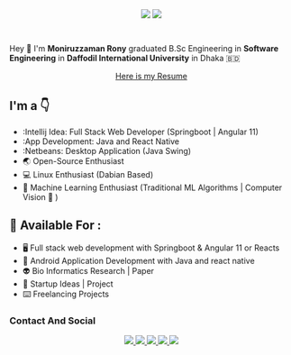 <p align='center'>
<img align='center' src="https://github-readme-stats.vercel.app/api?username=moniruzzamanrony">
<img align='center' src = "https://github-readme-stats.vercel.app/api/top-langs/?username=moniruzzamanrony&hide_border=true&layout=compact">
<p/>
<br>

Hey :wave: I'm **Moniruzzaman Rony** graduated B.Sc Engineering  in **Software Engineering** in **Daffodil International University** in Dhaka :bangladesh:

<p align='center'>
 <a href = "https://drive.google.com/drive/folders/11rF1eZOeLsv6Hgj3P9AN9FvoezelKQlo?usp=sharing" > Here is my Resume </a> 
<p/>


## I'm a  :point_down:

- :Intellij Idea: Full Stack Web Developer (Springboot | Angular 11)
- :App Development: Java and React Native
- :Netbeans: Desktop Application (Java Swing)
- 🌏 Open-Source Enthusiast
- :computer: Linux Enthusiast (Dabian Based)
- 👾 Machine Learning Enthusiast (Traditional ML Algorithms | Computer Vision 👀 )



## 🤝 Available For : 

- 🖥️ Full stack web development with Springboot & Angular 11 or Reacts   
- 📱 Android Application Development with Java and react native 
- 👽 Bio Informatics Research | Paper 
- 🤞 Startup Ideas | Project
- ⌨️ Freelancing Projects 


### Contact And Social

<p align='center'>
 <a href = "mailto:eproni29@gmail.com" > <img src="https://img.shields.io/badge/--email?label=E-mail&logo=microsoft-outlook&style=social" > </a> 
 <a href = "https://twitter.com/eproni29" > <img src="https://img.shields.io/badge/--twitter?label=Twitter&logo=Twitter&style=social" > </a> 
 <a href = "https://www.linkedin.com/in/eproni29" > <img src="https://img.shields.io/badge/--linkedin?label=LinkedIn&logo=LinkedIn&style=social" > </a> 
 <a href = "https://www.facebook.com/monirozzaman.roni.bd" > <img src="https://img.shields.io/badge/--facebook?label=Facebook&logo=Facebook-outlook&style=social" > </a> 
 <a href = "https://monirozzaman.github.io/me/" > <img src="https://img.shields.io/badge/--quora?label=Portfolio&logo=quora-outlook&style=social" >  </a>
<p/>

